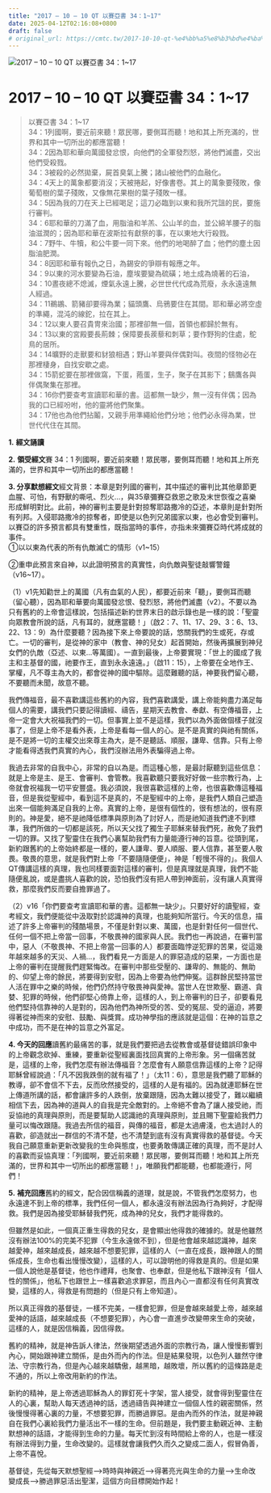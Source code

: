 ```yaml
---
title: "2017 – 10 – 10 QT 以賽亞書 34：1~17"
date: 2025-04-12T02:16:08+0800
draft: false
# original_url: https://cmtc.tw/2017-10-10-qt-%e4%bb%a5%e8%b3%bd%e4%ba%9e%e6%9b%b8-34%ef%bc%9a117
---
```


![2017 – 10 – 10 QT 以賽亞書 34：1~17](/images/qt.jpg   "2017 – 10 – 10 QT 以賽亞書 34：1~17")

# 2017 – 10 – 10 QT 以賽亞書 34：1~17

> 以賽亞書 34：1~17  
> 34：1列國啊，要近前來聽！眾民哪，要側耳而聽！地和其上所充滿的，世界和其中一切所出的都應當聽！  
> 34：2因為耶和華向萬國發忿恨，向他們的全軍發烈怒，將他們滅盡，交出他們受殺戮。  
> 34：3被殺的必然拋棄，屍首臭氣上騰；諸山被他們的血融化。  
> 34：4天上的萬象都要消沒；天被捲起，好像書卷。其上的萬象要殘敗，像葡萄樹的葉子殘敗，又像無花果樹的葉子殘敗一樣。  
> 34：5因為我的刀在天上已經喝足；這刀必臨到以東和我所咒詛的民，要施行審判。  
> 34：6耶和華的刀滿了血，用脂油和羊羔、公山羊的血，並公綿羊腰子的脂油滋潤的；因為耶和華在波斯拉有獻祭的事，在以東地大行殺戮。  
> 34：7野牛、牛犢，和公牛要一同下來。他們的地喝醉了血；他們的塵土因脂油肥潤。  
> 34：8因耶和華有報仇之日，為錫安的爭辯有報應之年。  
> 34：9以東的河水要變為石油，塵埃要變為硫磺；地土成為燒著的石油，  
> 34：10晝夜總不熄滅，煙氣永遠上騰，必世世代代成為荒廢，永永遠遠無人經過。  
> 34：11鵜鶘、箭豬卻要得為業；貓頭鷹、烏鴉要住在其間。耶和華必將空虛的準繩，混沌的線鉈，拉在其上。  
> 34：12以東人要召貴冑來治國；那裡卻無一個，首領也都歸於無有。  
> 34：13以東的宮殿要長荊棘；保障要長蒺藜和刺草；要作野狗的住處，鴕鳥的居所。  
> 34：14曠野的走獸要和豺狼相遇；野山羊要與伴偶對叫。夜間的怪物必在那裡棲身，自找安歇之處。  
> 34：15箭蛇要在那裡做窩，下蛋，菢蛋，生子，聚子在其影下；鷂鷹各與伴偶聚集在那裡。  
> 34：16你們要查考宣讀耶和華的書。這都無一缺少，無一沒有伴偶；因為我的口已經吩咐，他的靈將他們聚集。  
> 34：17他也為他們拈鬮，又親手用準繩給他們分地；他們必永得為業，世世代代住在其間。

**1.** **經文誦讀**

**2.** **領受經文**賽 34：1 列國啊，要近前來聽！眾民哪，要側耳而聽！地和其上所充滿的，世界和其中一切所出的都應當聽！

**3. 分享默想經文**經文背景：本章是對列國的審判，其中描述的審判比其他章節更血腥、可怕，有野獸的嘶吼、烈火…，與35章彌賽亞救恩之歌及末世恢復之喜樂形成鮮明對比。此前，神的審判主要是針對掠奪耶路撒冷的亞述，本章則是針對所有列邦。入侵耶路撒冷的掠奪者，即使是以色列兄弟國家以東，也必會受到審判。以賽亞的許多預言都具有雙重性，既指當時的事件，亦指未來彌賽亞時代將成就的事件。  
①以以東為代表的所有仇敵滅亡的情形（v1~15）

②重申此預言來自神，以此證明預言的真實性，向仇敵與聖徒敲響警鐘（v16~17）。

（1）v1先知勸世上的萬國（凡有血氣的人民），都要近前來「聽」，要側耳而聽（留心聽），因為耶和華要向萬國發忿恨、發烈怒，將他們滅盡（v2）。不要以為只有舊約的上帝會這樣說，包括描述新約世界末日的啟示錄也是一樣的說：「聖靈向眾教會所說的話，凡有耳的，就應當聽！」（啟2：7、11、17、29、3：6、13、22、13：9）為什麼要聽？因為接下來上帝要說的話，悠關我們的生或死，存或亡。一切的審判，是從神的家中（教會、神的兒女）起首開始，然後再擴展到神兒女們的仇敵（亞述、以東…等萬國）。一直到最後，上帝要實現：「世上的國成了我主和主基督的國，祂要作王，直到永永遠遠。」（啟11：15），上帝要在全地作王、掌權，凡不尊主為大的，都會從神的國中驅除。這麼難聽的話，神要我們留心聽，不要聽而未聞，故意不聽。

我們傳福音，最不喜歡講這些舊約的內容，我們喜歡講愛，講上帝能夠盡力滿足每個人的需要，講我們只要記得讀經、禱告，星期天去教會、奉獻、有空傳福音，上帝一定會大大祝福我們的一切。但事實上並不是這樣，我們以為外面做個樣子就沒事了，但是上帝不是看外表，上帝是看每一個人的心。是不是真實的與祂有關係，是不是將一切的主權交出來尊主為大，是不是聽話、順服，謙卑、信靠。只有上帝才能看得透我們真實的內心，我們沒辦法用外表騙得過上帝。

我過去非常的自我中心，非常的自以為是。而這種心態，是最討厭聽到這些信息：就是上帝是主、是王、會審判、會管教。我喜歡聽只要我好好做一些宗教行為，上帝就會祝福我一切平安豐盛。我必須說，我很喜歡這樣的上帝，也很喜歡傳這種福音，但是我從聖經中，看到這不是真的，不是聖經中的上帝，是我們人類自己塑造出來一個能夠滿足自我的上帝。真實的上帝，是很有個性的，很有想法的，很有原則的。神是愛，絕不是祂降低標準與原則為了討好人，而是祂知道我們達不到標準，我們所做的一切都是該死，所以天父找了獨生子耶穌來替我們死，赦免了我們一切的罪。又找了聖靈住在我們心裏幫助我們有力量能遵行神的旨意。從頭到尾，新約跟舊約的上帝始終都是一樣的，要人謙卑、要人順服、要人信靠，甚至要人敬畏。敬畏的意思，就是我們對上帝「不要隨隨便便」，神是「輕慢不得的」。我個人QT傳講這樣的真理，我也同樣要面對這樣的審判，但是真理就是真理，我們不能隨便亂說，或是盡挑人喜歡的說，恐怕我們沒有把人帶到神面前，沒有讓人真實得救，那麼我們反而要自擔罪過了。

（2）v16「你們要查考宣讀耶和華的書。這都無一缺少」。只要好好的讀聖經，查考經文，我們便能從中汲取對於認識神的真理，也能夠知所當行。今天的信息，描述了許多上帝審判的殘酷場景，不僅是針對以東、萬國，也是針對任何一個世代、任何一個不把上帝當一回事，不敬畏神的國家與人民。我們也一再說過，在審判當中，惡人（不敬畏神、不把上帝當一回事的人）都要面臨悖逆犯罪的苦果，從這幾年越來越多的天災、人禍…，我們看見一方面是人的罪惡造成的惡果，一方面也是上帝的審判在提醒我們趕緊悔改。在審判中那些受壓的、謙卑的、無能的、無助的、仰望上帝的餘民，將要得到安慰，因為上帝要為他們伸冤。這群餘民堅持當世人活在罪中之樂的時候，他們仍然持守敬畏神與愛神。當世人在世欺壓、霸道、貪婪、犯罪的時候，他們卻堅心倚靠上帝，這樣的人，到上帝審判的日子，卻要看見他們堅持信靠神的人是對的，因為他們為神所受的苦、受的冤屈、受的逼迫，將要得著從神而來的安慰、鼓勵、與獎賞。成功神學指的應該就是這個：在神的旨意之中成功，而不是在神的旨意之外富足。

**4. 今天的回應**讀舊約最痛苦的事，就是我們要把過去從教會或基督徒錯誤印象中的上帝觀念砍掉、重練，要重新從聖經裏面找回真實的上帝形象。另一個痛苦就是，這樣的上帝，我們怎麼有辦法傳福音？怎麼會有人願意信靠這樣的上帝？記得耶穌曾經說過：「凡不因我跌倒的就有福了！」（太11：6），意思是我們聽了耶穌的教導，卻不會信不下去，反而欣然接受的，這樣的人是有福的。因為就連耶穌在世上傳道所講的話，都會讓許多的人跌倒，放棄跟隨，因為太難以接受了，難以繼續相信下去，因為神的道與人的自我是完全敵對的。上帝絕不會為了讓人接受祂，而妥協祂的真理與原則，而是要幫助人認識祂的真理與原則，並且賜下聖靈給我們力量可以悔改跟隨。我過去所信的福音，與傳的福音，都是太過膚淺，也太過討人的喜歡，卻造就出一群信的不清不楚，也不清楚到底有沒有真實得救的基督徒。今天我自己願意重新更新改變我的生命與態度，也要勇敢傳講正確的真理，而不是討人的喜歡而妥協真理：「列國啊，要近前來聽！眾民哪，要側耳而聽！地和其上所充滿的，世界和其中一切所出的都應當聽！」，唯願我們都能聽，也都能遵行，阿們！

**5.** **補充回應**舊約的經文，配合因信稱義的道理，就是說，不管我們怎麼努力，也永遠達不到上帝的標準，我們任何一個人，都永遠沒有辦法因為行為夠好，才配得救。我們是因為接受耶穌替我們死，成為神的兒女，我們才能得救的。

但雖然是如此，一個真正重生得救的兒女，是會顯出他得救的確據的。就是他雖然沒有辦法100%的完美不犯罪（今生永遠做不到），但是他會越來越認識神，越來越愛神，越來越成長，越來越不想要犯罪，這樣的人（一直在成長，跟神跟人的關係成長，生命也看出慢慢改變），這樣的人，可以證明他的得救是真的。但是如果一個人說他是基督徒，他也作禮拜，也聚會、也奉獻，但是他私下跟神沒有「個人性的關係」，他私下也跟世上一樣喜歡追求罪惡，而且內心一直都沒有任何真實改變，這樣的人，得救是有問題的（但是只有上帝知道）。

所以真正得救的基督徒，一樣不完美，一樣會犯罪，但是會越來越愛上帝，越來越愛神的話語，越來越成長（不想要犯罪），內心會一直進步改變帶來生命的突破，這樣的人，就是因信稱義，因信得救。

舊約的精神，就是神告訴人律法，然後期望透過外面的宗教行為，讓人慢慢影響到內心，開始跟神建立關係，是由外而內的作法。但是結果發現，以色列人雖然守律法、守宗教行為，但是內心越來越驕傲，越黑暗，越敗壞，所以舊約的這條路是走不通的，所以上帝改用新約的作法。

新約的精神，是上帝透過耶穌為人的罪釘死十字架，當人接受，就會得到聖靈住在人的心裏，幫助人每天透過神的話，透過禱告與神建立一個個人性的親密關係，然後慢慢得著心裏的力量，不想要犯罪，而勝過罪惡。是由內而外的作法，就是神親自在我們心裏給我們力量活出不一樣的生命。但前題是，我們要主動親近神、主動默想神的話語，才能得到生命的力量。每天忙到沒有時間給上帝的人，也是一樣沒有辦法得到力量，生命改變的。這樣就會讓我們久而久之變成二面人，假冒偽善，上帝不喜悅。

基督徒，先從每天默想聖經–>時時與神親近–>得著亮光與生命的力量–>生命改變成長–>勝過罪惡活出聖潔，這個方向目標開始作起！
